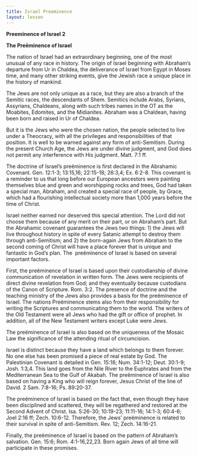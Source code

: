 ```yaml
---
title: Israel Preeminence
layout: lesson
---
```



**Preeminence of Israel 2**

**The Preëminence of Israel**

The nation of Israel had an extraordinary beginning, one of the most
unusual of any race in history. The origin of Israel beginning with
Abraham’s departure from Ur in Chaldea, the deliverance of Israel from
Egypt in Moses time, and many other striking events, give the Jewish
race a unique place in the history of mankind.

The Jews are not only unique as a race, but they are also a branch of
the Semitic races, the descendants of Shem. Semitics include Arabs,
Syrians, Assyrians, Chaldeans, along with such tribes names in the OT as
the Moabites, Edomites, and the Midianites. Abraham was a Chaldean,
having been born and raised in Ur of Chaldea.

But it is the Jews who were the chosen nation, the people selected to
live under a Theocracy, with all the privileges and responsibilities of
that position. It is well to be warned against any form of
anti-Semitism. During the present Church Age, the Jews are under divine
judgment, and God does not permit any interference with His judgment.
Matt. 7:1 ff.

The doctrine of Israel’s preëminence is first declared in the Abrahamic
Covenant. Gen. 12:1-3; 13:15,16; 22:15-18; 26:3,4; Ex. 6:2-8. This
covenant is a reminder to us that long before our European ancestors
were painting themselves blue and green and worshipping rocks and trees,
God had taken a special man, Abraham, and created a special race of
people, by Grace, which had a flourishing intellectual society more than
1,000 years before the time of Christ.

Israel neither earned nor deserved this special attention. The Lord did
not choose them because of any merit on their part, or on Abraham’s
part. But the Abrahamic covenant guarantees the Jews two things: 1) the
Jews will live throughout history in spite of every Satanic attempt to
destroy them through anti-Semitism; and 2) the born-again Jews from
Abraham to the second coming of Christ will have a place forever that is
unique and fantastic in God’s plan. The  preëminence of Israel is based
on several important factors.

First, the preëminence of Israel is based upon their custodianship of
divine communication of revelation in written form. The Jews were
recipients of direct divine revelation from God; and they eventually
because custodians of the Canon of Scripture. Rom. 3:2. The presence of
doctrine and the teaching ministry of the Jews also provides a basis for
the preëminence of Israel. The nations Preëminence stems also from their
responsibility for writing the Scriptures and communicating them to the
world. The writers of the Old Testament were all Jews who had the gift
or office of prophet. In addition, all of the New Testament writers
except Luke were Jews.

The preëminence of Israel is also based on the uniqueness of the Mosaic
Law the significance of the attending ritual of circumcision.

Israel is distinct because they have a land which belongs to them
forever. No one else has been promised a piece of real estate by God.
The Palestinian Covenant is detailed in Gen. 15:18; Num. 34:1-12; Deut.
30:1-9; Josh. 1:3,4. This land goes from the Nile River to the Euphrates
and from the Mediterranean Sea to the Gulf of Akabah. The preëminence of
Israel is also based on having a King who will reign forever, Jesus
Christ of the line of David. 2 Sam. 7:8-16; Ps. 89:20-37.

The preëminence of Israel is based on the fact that, even though they
have been disciplined and scattered, they will be regathered and
restored at the Second Advent of Christ. Isa. 5:26-30; 10:19-23;
11:11-16; 14:1-3; 60:4-6; Joel 2:16 ff; Zech. 10:6-12. Therefore, the
Jews’ preëminence is related to their survival in spite of
anti-Semitism. Rev. 12; Zech. 14:16-21.

Finally, the preëminence of Israel is based on the pattern of Abraham’s
salvation. Gen. 15:6; Rom. 4:1-16,22,23. Born again Jews of all time
will participate in these promises.

